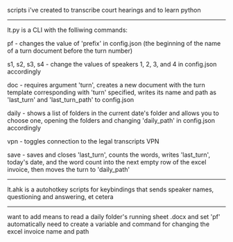 scripts i've created to transcribe court hearings and to learn python

---

lt.py is a CLI with the folliwing commands:

pf - changes the value of 'prefix' in config.json (the beginning of the name of a turn document before the turn number)

s1, s2, s3, s4 - change the values of speakers 1, 2, 3, and 4 in config.json accordingly

doc - requires argument 'turn', creates a new document with the turn template corresponding with 'turn' specified, writes its name and path as 'last_turn' and 'last_turn_path' to config.json

daily - shows a list of folders in the current date's folder and allows you to choose one, opening the folders and changing 'daily_path' in config.json accordingly

vpn - toggles connection to the legal transcripts VPN

save - saves and closes 'last_turn', counts the words, writes 'last_turn', today's date, and the word count into the next empty row of the excel invoice, then moves the turn to 'daily_path'

---

lt.ahk is a autohotkey scripts for keybindings that sends speaker names, questioning and answering, et cetera

---

want to add means to read a daily folder's running sheet .docx and set 'pf' automatically 
need to create a variable and command for changing the excel invoice name and path
